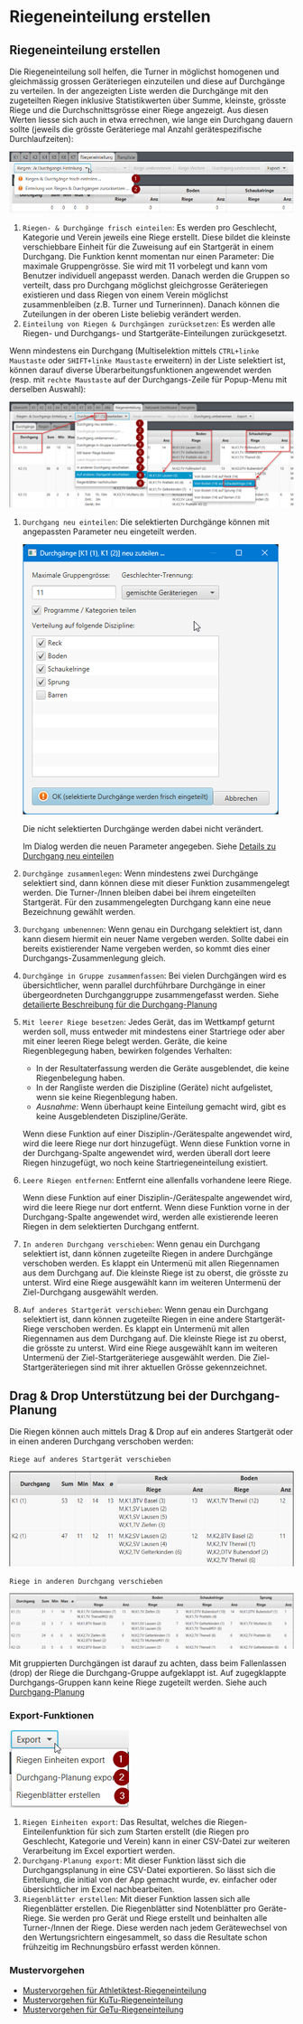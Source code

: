 # Riegeneinteilung erstellen

## Riegeneinteilung erstellen <a id="riegeneinteilung-erstellen"></a>

Die Riegeneinteilung soll helfen, die Turner in möglichst homogenen und gleichmässig grossen Geräteriegen einzuteilen und diese auf Durchgänge zu verteilen. In der angezeigten Liste werden die Durchgänge mit den zugeteilten Riegen inklusive Statistikwerten über Summe, kleinste, grösste Riege und die Durchschnittsgrösse einer Riege angezeigt. Aus diesen Werten liesse sich auch in etwa errechnen, wie lange ein Durchgang dauern sollte \(jeweils die grösste Geräteriege mal Anzahl gerätespezifische Durchlaufzeiten\):

![](/assets/suggest-riegen-planning.png)

1. `Riegen- & Durchgänge frisch einteilen`: Es werden pro Geschlecht, Kategorie und Verein jeweils eine Riege erstellt. Diese bildet die kleinste verschiebbare Einheit für die Zuweisung auf ein Startgerät in einem Durchgang. Die Funktion kennt momentan nur einen Parameter: Die maximale Gruppengrösse. Sie wird mit 11 vorbelegt und kann vom Benutzer individuell angepasst werden. Danach werden die Gruppen so verteilt, dass pro Durchgang möglichst gleichgrosse Geräteriegen existieren und dass Riegen von einem Verein möglichst zusammenbleiben \(z.B. Turner und Turnerinnen\). Danach können die Zuteilungen in der oberen Liste beliebig verändert werden.
2. `Einteilung von Riegen & Durchgängen zurücksetzen`: Es werden alle Riegen- und Durchgangs- und Startgeräte-Einteilungen zurückgesetzt.

Wenn mindestens ein Durchgang \(Multiselektion mittels `CTRL+linke Maustaste` oder `SHIFT+linke Maustaste` erweitern\) in der Liste selektiert ist, können darauf diverse Überarbeitungsfunktionen angewendet werden (resp. mit `rechte Maustaste` auf der Durchgangs-Zeile für Popup-Menu mit derselben Auswahl):

![](/assets/edit-riegen-planning.png)

1. `Durchgang neu einteilen`: Die selektierten Durchgänge können mit angepassten Parameter neu eingeteilt werden. 

   ![](/assets/durchgang-partiell-neuverteilen.png)

   Die nicht selektierten Durchgänge werden dabei nicht verändert.  


   Im Dialog werden die neuen Parameter angegeben. Siehe [Details zu Durchgang neu einteilen](durchgang-neu-einteilen.md)

2. `Durchgänge zusammenlegen`: Wenn mindestens zwei Durchgänge selektiert sind, dann können diese mit dieser Funktion zusammengelegt werden. Die Turner-/Innen bleiben dabei bei ihrem eingeteilten Startgerät. Für den zusammengelegten Durchgang kann eine neue Bezeichnung gewählt werden.
3. `Durchgang umbenennen`: Wenn genau ein Durchgang selektiert ist, dann kann diesem hiermit ein neuer Name vergeben werden. Sollte dabei ein bereits existierender Name vergeben werden, so kommt dies einer Durchgangs-Zusammenlegung gleich.
4. `Durchgänge in Gruppe zusammenfassen`: Bei vielen Durchgängen wird es übersichtlicher, wenn parallel durchführbare Durchgänge in einer übergeordneten Durchganggruppe zusammengefasst werden. Siehe [detailierte Beschreibung für die Durchgang-Planung](durchgang-planung.md)
5. `Mit leerer Riege besetzen`: Jedes Gerät, das im Wettkampf geturnt werden soll, muss entweder mit mindestens einer Startriege oder aber mit einer leeren Riege belegt werden. Geräte, die keine Riegenblegegung haben, bewirken folgendes Verhalten:
   * In der Resultaterfassung werden die Geräte ausgeblendet, die keine Riegenbelegung haben.
   * In der Rangliste werden die Diszipline (Geräte) nicht aufgelistet, wenn sie keine Riegenblegung haben.
   * _Ausnahme_: Wenn überhaupt keine Einteilung gemacht wird, gibt es keine Ausgeblendeten Diszipline/Geräte.

   Wenn diese Funktion auf einer Disziplin-/Gerätespalte angewendet wird, wird die leere Riege nur dort hinzugefügt.
   Wenn diese Funktion vorne in der Durchgang-Spalte angewendet wird, werden überall dort leere Riegen hinzugefügt, wo noch keine Startriegeneinteilung existiert.
6. `Leere Riegen entfernen`: Entfernt eine allenfalls vorhandene leere Riege.
   
   Wenn diese Funktion auf einer Disziplin-/Gerätespalte angewendet wird, wird die leere Riege nur dort entfernt.
   Wenn diese Funktion vorne in der Durchgang-Spalte angewendet wird, werden alle existierende leeren Riegen in dem selektierten Durchgang entfernt.
7. `In anderen Durchgang verschieben`: Wenn genau ein Durchgang selektiert ist, dann können zugeteilte Riegen in andere Durchgänge verschoben werden. Es klappt ein Untermenü mit allen Riegennamen aus dem Durchgang auf. Die kleinste Riege ist zu oberst, die grösste zu unterst. Wird eine Riege ausgewählt kann im weiteren Untermenü der Ziel-Durchgang ausgewählt werden.
8. `Auf anderes Startgerät verschieben`: Wenn genau ein Durchgang selektiert ist, dann können zugeteilte Riegen in eine andere Startgerät-Riege verschoben werden. Es klappt ein Untermenü mit allen Riegennamen aus dem Durchgang auf. Die kleinste Riege ist zu oberst, die grösste zu unterst. Wird eine Riege ausgewählt kann im weiteren Untermenü der Ziel-Startgeräteriege ausgewählt werden. Die Ziel-Startgeräteriegen sind mit ihrer aktuellen Grösse gekennzeichnet.

## Drag & Drop Unterstützung bei der Durchgang-Planung

Die Riegen können auch mittels Drag & Drop auf ein anderes Startgerät oder in einen anderen Durchgang verschoben werden:

`Riege auf anderes Startgerät verschieben`

![Riegen &amp; Durchg&#xE4;nge Einteilung nachbearbeiten](/assets/drag-drop-startgeraetriege.gif)

`Riege in anderen Durchgang verschieben`

![Riegen &amp; Durchg&#xE4;nge Einteilung nachbearbeiten](/assets/drag-drop-durchg.gif)

Mit gruppierten Durchgängen ist darauf zu achten, dass beim Fallenlassen \(drop\) der Riege die Durchgang-Gruppe aufgeklappt ist. Auf zugegklappte Durchgangs-Gruppen kann keine Riege zugeteilt werden. Siehe auch [Durchgang-Planung](durchgang-planung.md)

### Export-Funktionen

![](/assets/riegen-export-funktionen.png)

1. `Riegen Einheiten export`: Das Resultat, welches die Riegen-Einteilenfunktion für sich zum Starten erstellt \(die Riegen pro Geschlecht, Kategorie und Verein\) kann in einer CSV-Datei zur weiteren Verarbeitung im Excel exportiert werden.
2. `Durchgang-Planung export`: Mit dieser Funktion lässt sich die Durchgangsplanung in eine CSV-Datei exportieren. So lässt sich die Einteilung, die initial von der App gemacht wurde, ev. einfacher oder übersichtlicher im Excel nachbearbeiten.
3. `Riegenblätter erstellen`: Mit dieser Funktion lassen sich alle Riegenblätter erstellen. Die Riegenblätter sind Notenblätter pro Geräte-Riege. Sie werden pro Gerät und Riege erstellt und beinhalten alle Turner-/Innen der Riege. Diese werden nach jedem Gerätewechsel von den Wertungsrichtern eingesammelt, so dass die Resultate schon frühzeitig im Rechnungsbüro erfasst werden können.

### Mustervorgehen

* [Mustervorgehen für Athletiktest-Riegeneinteilung](riegeneinteilung_erstellen_mustervorgehen_att.md)
* [Mustervorgehen für KuTu-Riegeneinteilung](riegeneinteilung_erstellen_mustervorgehen_kutu.md)
* [Mustervorgehen für GeTu-Riegeneinteilung](riegeneinteilung_erstellen_mustervorgehen_getu.md)

